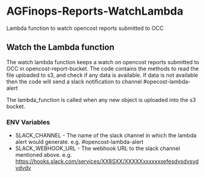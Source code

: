 # AGFinops-Reports-WatchLambda
Lambda function to watch opencost reports submitted to OCC

## Watch the Lambda function

The watch lambda function keeps a watch on opencost reports submitted to OCC in opencost-report-bucket. The code contains the methods to read the file uploaded to s3, and check if any data is available. If data is not available then the code will send a slack notification to channel #opecost-lambda-alert


The lambda_function is called when any new object is uploaded into the s3 bucket.

### ENV Variables

* SLACK_CHANNEL - The name of the slack channel in which the lambda alert would generate. e.g. #opencost-lambda-alert
* SLACK_WEBHOOK_URL - The webhook URL to the slack channel mentioned above. e.g. https://hooks.slack.com/services/XX8SXX/XXXXXxxxxxxxefesdvsdvsvdvdvdv
